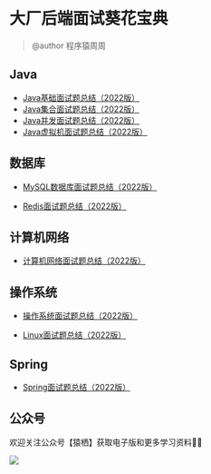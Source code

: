 # 大厂后端面试葵花宝典
> @author 程序猿周周

## Java

- [Java基础面试题总结（2022版）](https://blog.csdn.net/adminpd/article/details/123080189)
- [Java集合面试题总结（2022版）](https://blog.csdn.net/adminpd/article/details/123171501)
- [Java并发面试题总结（2022版）](https://blog.csdn.net/adminpd/article/details/123266624)
- [Java虚拟机面试题总结（2022版）](https://blog.csdn.net/adminpd/article/details/123412605)

## 数据库 

- [MySQL数据库面试题总结（2022版）](https://blog.csdn.net/adminpd/article/details/122910606)

- [Redis面试题总结（2022版）](https://blog.csdn.net/adminpd/article/details/122934938)

## 计算机网络

- [计算机网络面试题总结（2022版）](https://blog.csdn.net/adminpd/article/details/122973684)

## 操作系统

- [操作系统面试题总结（2022版）](https://blog.csdn.net/adminpd/article/details/122994599)

- [Linux面试题总结（2022版）](https://blog.csdn.net/adminpd/article/details/122994862)

## Spring

- [Spring面试题总结（2022版）](https://blog.csdn.net/adminpd/article/details/123016872)

## 公众号
欢迎关注公众号【猿栖】获取电子版和更多学习资料👏🏻

![](https://gitee.com/zhouas666/imgur/raw/master/img/扫码_搜索联合传播样式-标准色版.png)